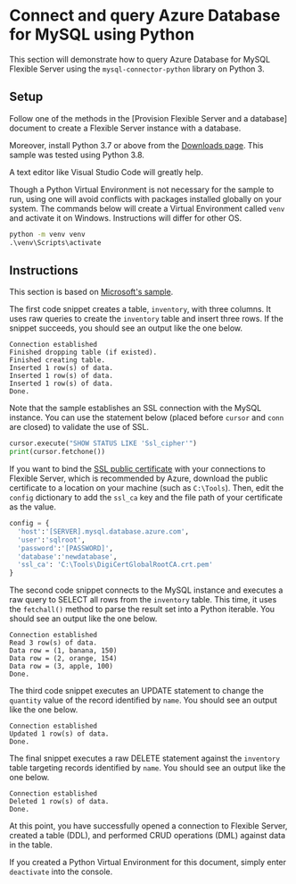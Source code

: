 # Connect and query Azure Database for MySQL using Python

This section will demonstrate how to query Azure Database for MySQL Flexible Server using the `mysql-connector-python` library on Python 3.

## Setup

Follow one of the methods in the [Provision Flexible Server and a database] document to create a Flexible Server instance with a database.

Moreover, install Python 3.7 or above from the [Downloads page](https://www.python.org/downloads/). This sample was tested using Python 3.8.

A text editor like Visual Studio Code will greatly help.

Though a Python Virtual Environment is not necessary for the sample to run, using one will avoid conflicts with packages installed globally on your system. The commands below will create a Virtual Environment called `venv` and activate it on Windows. Instructions will differ for other OS.

```cmd
python -m venv venv
.\venv\Scripts\activate
```

## Instructions

This section is based on [Microsoft's sample](https://docs.microsoft.com/azure/mysql/flexible-server/connect-python).

The first code snippet creates a table, `inventory`, with three columns. It uses raw queries to create the `inventory` table and insert three rows. If the snippet succeeds, you should see an output like the one below.

```
Connection established
Finished dropping table (if existed).
Finished creating table.
Inserted 1 row(s) of data.
Inserted 1 row(s) of data.
Inserted 1 row(s) of data.
Done.
```

Note that the sample establishes an SSL connection with the MySQL instance. You can use the statement below (placed before `cursor` and `conn` are closed) to validate the use of SSL.

```python
cursor.execute("SHOW STATUS LIKE 'Ssl_cipher'")
print(cursor.fetchone())
```

If you want to bind the [SSL public certificate](https://dl.cacerts.digicert.com/DigiCertGlobalRootCA.crt.pem) with your connections to Flexible Server, which is recommended by Azure, download the public certificate to a location on your machine (such as `C:\Tools`). Then, edit the `config` dictionary to add the `ssl_ca` key and the file path of your certificate as the value.

```python
config = {
  'host':'[SERVER].mysql.database.azure.com',
  'user':'sqlroot',
  'password':'[PASSWORD]',
  'database':'newdatabase',
  'ssl_ca': 'C:\Tools\DigiCertGlobalRootCA.crt.pem'
}
```

The second code snippet connects to the MySQL instance and executes a raw query to SELECT all rows from the `inventory` table. This time, it uses the `fetchall()` method to parse the result set into a Python iterable. You should see an output like the one below.

```
Connection established
Read 3 row(s) of data.
Data row = (1, banana, 150)
Data row = (2, orange, 154)
Data row = (3, apple, 100)
Done.
```

The third code snippet executes an UPDATE statement to change the `quantity` value of the record identified by `name`. You should see an output like the one below.

```
Connection established
Updated 1 row(s) of data.
Done.
```

The final snippet executes a raw DELETE statement against the `inventory` table targeting records identified by `name`. You should see an output like the one below.

```
Connection established
Deleted 1 row(s) of data.
Done.
```

At this point, you have successfully opened a connection to Flexible Server, created a table (DDL), and performed CRUD operations (DML) against data in the table.

If you created a Python Virtual Environment for this document, simply enter `deactivate` into the console.
